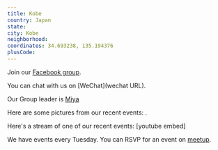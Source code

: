```yaml
---
title: Kobe
country: Japan
state: 
city: Kobe
neighborhood: 
coordinates: 34.693238, 135.194376
plusCode:
---
```

Join our [Facebook group](https://www.facebook.com/groups/free.code.camp.kobe).

You can chat with us on [WeChat](wechat URL).

Our Group leader is [Miya](freecodecamp.org/miya)

Here are some pictures from our recent events:
![]().

Here's a stream of one of our recent events:
[youtube embed]

We have events every Tuesday. You can RSVP for an event on [meetup](meetupurl).
